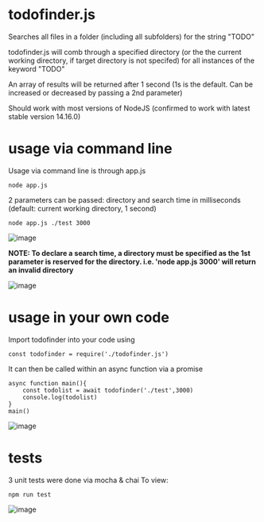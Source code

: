 # todofinder.js
Searches all files in a folder (including all subfolders) for the string "TODO"

todofinder.js will comb through a specified directory (or the the current working directory, if target directory is not specifed) for all instances of the keyword "TODO"

An array of results will be returned after 1 second (1s is the default. Can be increased or decreased by passing a 2nd parameter)

Should work with most versions of NodeJS (confirmed to work with latest stable version 14.16.0)

# usage via command line
Usage via command line is through app.js

`node app.js `

2 parameters can be passed: directory and search time in milliseconds (default: current working directory, 1 second)

 `node app.js ./test 3000`

![image](https://user-images.githubusercontent.com/79860509/109998542-4a272d00-7d4c-11eb-9910-cbe906e8f04e.png)

**NOTE: To declare a search time, a directory must be specified as the 1st parameter is reserved for the directory. i.e. 'node app.js 3000' will return an invalid directory**

![image](https://user-images.githubusercontent.com/79860509/109999786-8c9d3980-7d4d-11eb-8492-0ada369ac1be.png)


# usage in your own code
Import todofinder into your code using

`const todofinder = require('./todofinder.js')`

It can then be called within an async function via a promise

```
async function main(){
    const todolist = await todofinder('./test',3000)
    console.log(todolist)
}
main()
```

![image](https://user-images.githubusercontent.com/79860509/109999353-1993c300-7d4d-11eb-8b7c-ece5632fd887.png)


# tests
3 unit tests were done via mocha & chai
To view:

`npm run test`

![image](https://user-images.githubusercontent.com/79860509/110000310-1a792480-7d4e-11eb-92fd-c9b8412b9a0b.png)
